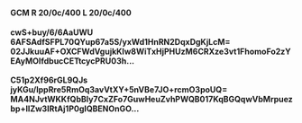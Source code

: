#### GCM R 20/0c/400 L 20/0c/400
**cwS+buy/6/6AaUWU**<br/>**6AFSAdfSFPL70QYup67a5S/yxWd1HnRN2DqxDgKjLcM=**<br/>**02JJkuuAF+OXCFWdVgujkKlw8WiTxHjPHUzM6CRXze3vt1FhomoFo2zYEAyMOIfdbucCETtcycPRU03h...**<br/><br/>
**C51p2Xf96rGL9QJs**<br/>**jyKGu/lppRre5RmOq3avVtXY+5nVBe7JO+rcmO3poUQ=**<br/>**MA4NJvtWKKfQbBly7CxZFo7GuwHeuZvhPWQB017KqBGQqwVbMrpuezbp+IlZw3IRtAj1P0gIQBENOnGO...**